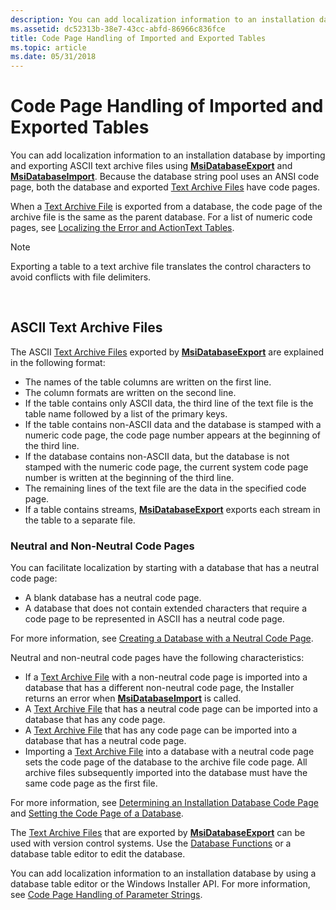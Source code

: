 ```yaml
---
description: You can add localization information to an installation database by importing and exporting ASCII text archive files using MsiDatabaseExport and MsiDatabaseImport.
ms.assetid: dc52313b-38e7-43cc-abfd-86966c836fce
title: Code Page Handling of Imported and Exported Tables
ms.topic: article
ms.date: 05/31/2018
---
```


# Code Page Handling of Imported and Exported Tables

You can add localization information to an installation database by importing and exporting ASCII text archive files using [**MsiDatabaseExport**](/windows/desktop/api/Msiquery/nf-msiquery-msidatabaseexporta) and [**MsiDatabaseImport**](/windows/desktop/api/Msiquery/nf-msiquery-msidatabaseimporta). Because the database string pool uses an ANSI code page, both the database and exported [Text Archive Files](text-archive-files.md) have code pages.

When a [Text Archive File](text-archive-files.md) is exported from a database, the code page of the archive file is the same as the parent database. For a list of numeric code pages, see [Localizing the Error and ActionText Tables](localizing-the-error-and-actiontext-tables.md).

> [!Note]  
> Exporting a table to a text archive file translates the control characters to avoid conflicts with file delimiters.

 

## ASCII Text Archive Files

The ASCII [Text Archive Files](text-archive-files.md) exported by [**MsiDatabaseExport**](/windows/desktop/api/Msiquery/nf-msiquery-msidatabaseexporta) are explained in the following format:

-   The names of the table columns are written on the first line.
-   The column formats are written on the second line.
-   If the table contains only ASCII data, the third line of the text file is the table name followed by a list of the primary keys.
-   If the table contains non-ASCII data and the database is stamped with a numeric code page, the code page number appears at the beginning of the third line.
-   If the database contains non-ASCII data, but the database is not stamped with the numeric code page, the current system code page number is written at the beginning of the third line.
-   The remaining lines of the text file are the data in the specified code page.
-   If a table contains streams, [**MsiDatabaseExport**](/windows/desktop/api/Msiquery/nf-msiquery-msidatabaseexporta) exports each stream in the table to a separate file.

### Neutral and Non-Neutral Code Pages

You can facilitate localization by starting with a database that has a neutral code page:

-   A blank database has a neutral code page.
-   A database that does not contain extended characters that require a code page to be represented in ASCII has a neutral code page.

For more information, see [Creating a Database with a Neutral Code Page](creating-a-database-with-a-neutral-code-page.md).

Neutral and non-neutral code pages have the following characteristics:

-   If a [Text Archive File](text-archive-files.md) with a non-neutral code page is imported into a database that has a different non-neutral code page, the Installer returns an error when [**MsiDatabaseImport**](/windows/desktop/api/Msiquery/nf-msiquery-msidatabaseimporta) is called.
-   A [Text Archive File](text-archive-files.md) that has a neutral code page can be imported into a database that has any code page.
-   A [Text Archive File](text-archive-files.md) that has any code page can be imported into a database that has a neutral code page.
-   Importing a [Text Archive File](text-archive-files.md) into a database with a neutral code page sets the code page of the database to the archive file code page. All archive files subsequently imported into the database must have the same code page as the first file.

For more information, see [Determining an Installation Database Code Page](determining-an-installation-database-s-code-page.md) and [Setting the Code Page of a Database](setting-the-code-page-of-a-database.md).

The [Text Archive Files](text-archive-files.md) that are exported by [**MsiDatabaseExport**](/windows/desktop/api/Msiquery/nf-msiquery-msidatabaseexporta) can be used with version control systems. Use the [Database Functions](database-functions.md) or a database table editor to edit the database.

You can add localization information to an installation database by using a database table editor or the Windows Installer API. For more information, see [Code Page Handling of Parameter Strings](code-page-handling-of-parameter-strings.md).

 

 



